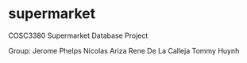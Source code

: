 # supermarket
COSC3380 Supermarket Database Project

Group:
  Jerome Phelps
  Nicolas Ariza
  Rene De La Calleja
  Tommy Huynh
